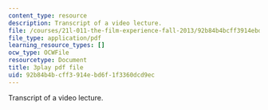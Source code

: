 ```yaml
---
content_type: resource
description: Transcript of a video lecture.
file: /courses/21l-011-the-film-experience-fall-2013/92b84b4bcff3914ebd6f1f3360dcd9ec_ilM34q8F6rY.pdf
file_type: application/pdf
learning_resource_types: []
ocw_type: OCWFile
resourcetype: Document
title: 3play pdf file
uid: 92b84b4b-cff3-914e-bd6f-1f3360dcd9ec
---
```

Transcript of a video lecture.

